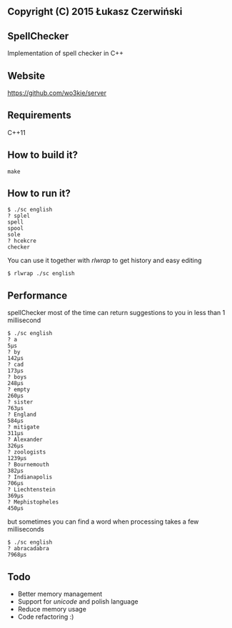 ## Copyright (C) 2015 Łukasz Czerwiński

## SpellChecker  
Implementation of spell checker in C++  

## Website
https://github.com/wo3kie/server

## Requirements  
C++11  

## How to build it?  
```{r, engine='bash'}
make  
```

## How to run it?  
```{r, engine='bash'}
$ ./sc english
? splel
spell
spool
sole
? hcekcre
checker
```

You can use it together with *rlwrap* to get history and easy editing  
  
```{r, engine='bash'}
$ rlwrap ./sc english
```
  
## Performance
spellChecker most of the time can return suggestions to you in less than 1 millisecond  
```{r, engine='bash'}
$ ./sc english
? a
5µs
? by
142µs
? cad
173µs
? boys
248µs
? empty
260µs
? sister
763µs
? England
584µs
? mitigate
311µs
? Alexander
326µs
? zoologists
1239µs
? Bournemouth
382µs
? Indianapolis
706µs
? Liechtenstein
369µs
? Mephistopheles
450µs
```

but sometimes you can find a word when processing takes a few milliseconds  

```{r, engine='bash'}
$ ./sc english
? abracadabra
7968µs
```

## Todo  
* Better memory management  
* Support for *unicode* and polish language  
* Reduce memory usage  
* Code refactoring :)  

